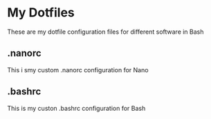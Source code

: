 # My Dotfiles 
These are my dotfile configuration files for different software in Bash
## .nanorc
This i smy custom .nanorc configuration for Nano
## .bashrc
This is my custon .bashrc configuration for Bash
